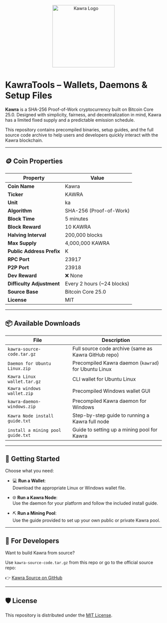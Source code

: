 <p align="center">
  <img src="https://www.kawra.org/logo.png" alt="Kawra Logo" width="200"/>
</p>


# KawraTools – Wallets, Daemons & Setup Files

**Kawra** is a SHA-256 Proof-of-Work cryptocurrency built on Bitcoin Core 25.0. Designed with simplicity, fairness, and decentralization in mind, Kawra has a limited fixed supply and a predictable emission schedule.

This repository contains precompiled binaries, setup guides, and the full source code archive to help users and developers quickly interact with the Kawra blockchain.

---

## 🪙 Coin Properties

| Property                  | Value                       |
|---------------------------|-----------------------------|
| **Coin Name**             | Kawra                       |
| **Ticker**                | KAWRA                       |
| **Unit**                  | ka                          |
| **Algorithm**             | SHA-256 (Proof-of-Work)     |
| **Block Time**            | 5 minutes                   |
| **Block Reward**          | 10 KAWRA                    |
| **Halving Interval**      | 200,000 blocks              |
| **Max Supply**            | 4,000,000 KAWRA             |
| **Public Address Prefix** | K                           |
| **RPC Port**              | 23917                       |
| **P2P Port**              | 23918                       |
| **Dev Reward**            | ❌ None                     |
| **Difficulty Adjustment** | Every 2 hours (~24 blocks)  |
| **Source Base**           | Bitcoin Core 25.0           |
| **License**               | MIT                         |

---

## 📦 Available Downloads

| File | Description |
|------|-------------|
| `kawra-source-code.tar.gz` | Full source code archive (same as Kawra GitHub repo) |
| `Daemon for Ubuntu Linux.zip` | Precompiled Kawra daemon (`kawrad`) for Ubuntu Linux |
| `Kawra Linux wallet.tar.gz` | CLI wallet for Ubuntu Linux |
| `Kawra windows wallet.zip` | Precompiled Windows wallet GUI |
| `kawra-daemon-windows.zip` | Precompiled Kawra daemon for Windows |
| `Kawra Node install guide.txt` | Step-by-step guide to running a Kawra full node |
| `install a mining pool guide.txt` | Guide to setting up a mining pool for Kawra |

---

## 🧭 Getting Started

Choose what you need:

- 💻 **Run a Wallet**:  
  Download the appropriate Linux or Windows wallet file.

- 🌐 **Run a Kawra Node**:  
  Use the daemon for your platform and follow the included install guide.

- ⛏️ **Run a Mining Pool**:  
  Use the guide provided to set up your own public or private Kawra pool.

---

## 🧰 For Developers

Want to build Kawra from source?

Use `kawra-source-code.tar.gz` from this repo or go to the official source repo:

👉 [Kawra Source on GitHub](https://github.com/kawracoin/Kawra-Source-Code)

---

## 🛡️ License

This repository is distributed under the [MIT License](LICENSE).
